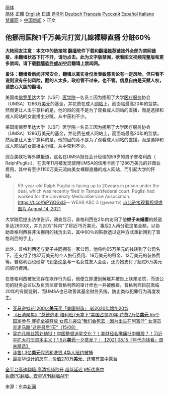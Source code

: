  <!-- 面包屑导航 --> <div class="breadcrumb"><!-- GTranslate: https://gtranslate.io/ -->  <div class="switcher notranslate">  <div class="selected">  <a href="#" onclick="return false;"> 简体</a>  </div>  <div class="option">  <a href="https://www.bannedbook.org" onclick="doGTranslate('zh-CN|zh-CN');jQuery('div.switcher div.selected a').html(jQuery(this).html());return false;" title="简体中文" class="nturl selected"> 简体</a>  <a href="https://www.bannedbook.org/zh-tw/" onclick="doGTranslate('zh-CN|zh-TW');jQuery('div.switcher div.selected a').html(jQuery(this).html());return false;" title="繁體中文" class="nturl"> 正體</a>  <a href="https://www.bannedbook.org/en/" onclick="doGTranslate('zh-CN|en');jQuery('div.switcher div.selected a').html(jQuery(this).html());return false;" title="English" class="nturl"> English</a>  <a href="https://www.bannedbook.org/ja/" onclick="doGTranslate('zh-CN|ja');jQuery('div.switcher div.selected a').html(jQuery(this).html());return false;" title="日本語" class="nturl"> 日語</a>  <a href="https://www.bannedbook.org/ko/" onclick="doGTranslate('zh-CN|ko');jQuery('div.switcher div.selected a').html(jQuery(this).html());return false;" title="한국어" class="nturl"> 한국어</a>  <a href="https://www.bannedbook.org/de/" onclick="doGTranslate('zh-CN|de');jQuery('div.switcher div.selected a').html(jQuery(this).html());return false;" title="Deutsch" class="nturl"> Deutsch</a>  <a href="https://www.bannedbook.org/fr/" onclick="doGTranslate('zh-CN|fr');jQuery('div.switcher div.selected a').html(jQuery(this).html());return false;" title="Français" class="nturl"> Français</a>  <a href="https://www.bannedbook.org/ru/" onclick="doGTranslate('zh-CN|ru');jQuery('div.switcher div.selected a').html(jQuery(this).html());return false;" title="Русский" class="nturl"> Русский</a>  <a href="https://www.bannedbook.org/es/" onclick="doGTranslate('zh-CN|es');jQuery('div.switcher div.selected a').html(jQuery(this).html());return false;" title="Español" class="nturl"> Español</a>  <a href="https://www.bannedbook.org/it/" onclick="doGTranslate('zh-CN|it');jQuery('div.switcher div.selected a').html(jQuery(this).html());return false;" title="Italiano" class="nturl"> Italiano</a>  </div>  </div>      <div class='breadcrumb-sub'><!-- Breadcrumb NavXT 6.3.0 --> <a href="https://www.bannedbook.org/" class="home">禁闻网</a> &gt; <a href="https://www.bannedbook.org/bnews/cnnews/" class="category">中国新闻</a> &gt; 正文</div></div><h2>他挪用医院1千万美元打赏儿媳裸聊直播 分赃60％</h2> <p class="notice"><b>大陆网友注意：本文中的链接除 <a href="https://github.com/bannedbook/fanqiang" >翻墙</a>软件下载和<a href="https://github.com/killgcd/justmysocks/blob/master/README.md">翻墙推荐</a>链接外全部为禁网链接，未翻墙状态下打不开，请勿点击。此为文字版禁闻，欲看图文视频完整版和更多禁闻，请下载<a href="https://github.com/bannedbook/fanqiang">翻墙软件或APP</a>后翻墙上禁闻网。</p><p>备注：翻墙看新闻非常安全，翻墙以真实身份发表敏感言论有一定风险，但只看不说则没有任何风险，翻的人太多，政府管不过来，也不管。信息自由是天赋人权，请放心大胆的翻墙。</b></p>  <div class="entry"> <p id="summary">美国南<a href="https://www.bannedbook.org/bnews/tag/%e4%bd%9b%e7%bd%97%e9%87%8c%e8%be%be/" class="st_tag internal_tag" rel="tag" title="标签 佛罗里达 下的日志">佛罗里达</a>大学（USF）<a href="https://www.bannedbook.org/bnews/tag/%E5%8C%BB%E5%AD%A6%E9%99%A2/" class="st_tag internal_tag" rel="tag" title="标签 医学院 下的日志">医学院</a>一名员工因为挪用了大学<a href="https://www.bannedbook.org/bnews/tag/%E5%8C%BB%E7%96%97%E6%9C%8D%E5%8A%A1/" class="st_tag internal_tag" rel="tag" title="标签 医疗服务 下的日志">医疗服务</a>协会（UMSA）1286万<a href="https://www.bannedbook.org/bnews/tag/%e7%be%8e%e5%85%83/" class="st_tag internal_tag" rel="tag" title="标签 美元 下的日志">美元</a>的基金，并花费在成人<a href="https://www.bannedbook.org/bnews/tag/%e7%bd%91%e7%ab%99/" class="st_tag internal_tag" rel="tag" title="标签 网站 下的日志">网站</a>上，而面临最高20年的监禁。然而更让人出乎意料的是，他的目的竟不是为了观看成人网站的直播，而是选择和成人网站的女直播主分赃，从中获利不少。</p> <p id="conimg">美国南佛罗里达大学（USF）医学院一名员工因为挪用了大学医疗服务协会（UMSA）1286万美元的基金，并花费在成人网站上，而面临最高20年的监禁。然而更让人出乎意料的是，他的目的竟不是为了观看成人网站的直播，而是选择和成人网站的女直播主分赃，从中获利不少。</p>  <p>综合美联社等外媒报道，这名在UMSA担任会计经理的59岁的男子普格利西（ RalphPuglisi），在去年11月被发现使用UMSA的信用卡刷了1286万美元的非商业费用，其中有至少1150万美元流向美女裸聊直播的成人网站，而引起大学的怀疑。</p> <blockquote><p>59-year-old Ralph Puglisi is facing up to 20years in prison under the deal, which was recently filed in Tampa’sfederal court. Puglisi had worked for the University MedicalService Association. <a href="https://t.co/fePYiOGxl3">https://t.co/fePYiOGxl3</a>— WEAR ABC 3 (@weartv) <a href="https://twitter.com/weartv/status/1426671952492642307?ref_src=twsrc%5Etfw">点此链接观看视频或图片 August 14, 2021</a></p> </blockquote> <p>大学随后提出法律告诉，调查显示，普格利西在2年内访问了他<strong>继子未婚妻</strong>的频道多达2800次，并为对方“抖内”了将近75万美元，事后2人再分赃这笔金额，以协助普格利西将非法挪用的钱洗出去，其中60％的赃款透过这种方式重新回到了普格利西的手上。</p> <p>此外，普格利西还与妻子共同拥有一家公司，他将约65万美元的钱转到了公司名下，还支付了约37万美元的个人旅行费用、19万美元的租金、12万美元的装修费等。普格利西也经常飞到<a href="https://www.bannedbook.org/bnews/tag/%e5%a4%9a%e4%bc%a6%e5%a4%9a/" class="st_tag internal_tag" rel="tag" title="标签 多伦多 下的日志">多伦多</a>与一名女性友人会面，还为她支付了超过6万美元的旅行费用。</p>  <p>在普格利西被发现存在欺诈行为后，他便立即遭到解雇并被告上联邦法院，而该公司的财务总监以及负责监督普格利西的审计师也一并被解雇。普格利西目前面临20年的有期徒刑，而UMSA也已改善其基金财务系统，防止类似犯罪行为再度发生。</p> <ul class='op-related-articles' title='相关阅读'> <li><a href='https://www.bannedbook.org/bnews/baitai/20210816/1607110.html' target='_blank'>亚马逊拟花1200亿<b>美元</b>买「美国制造」 较2020年增加20%</a></li> <li><a href='https://www.bannedbook.org/bnews/bannedvideo/20210816/1606857.html' target='_blank'>《石涛聚焦》“总统逃走 塔利班7天拿下”美国占领20年 花费2万亿<b>美元</b> 55个国家参与 罪犯全被释放 女孩儿哭泣“我们会死去⋯因为出生在阿富汗” 女演员奔走马路“这是最后1天”（15/08）</a></li> <li><a href='https://www.bannedbook.org/bnews/taiwannews/20210815/1606577.html' target='_blank'>吴亦凡粉丝策划劫狱！中国整顿追星文化？！美财经名嘴痛批中概股？！习近平扩大打压资本主义！1.5兆<b>美元</b>一夕蒸发？！【2021.08.15『年代向钱看』周末精选】</a></li> <li><a href='https://www.bannedbook.org/bnews/comments/20210815/1606569.html' target='_blank'>涉售1.3亿<b>美元</b>假货和洗钱 4华人纽约被捕</a></li> <li><a href='https://www.bannedbook.org/bnews/comments/20210815/1606544.html' target='_blank'>最豪华设计的房车，价值270万<b>美元</b>、还带有空中露台</a></li> </ul> <p class="texttj"> <a href="https://github.com/bannedbook/fanqiang/wiki/V2ray%E6%9C%BA%E5%9C%BA" target="_blank">全平台高速翻墙:高清视频秒开,超低延迟,9折优惠中</a><br/> <a href="https://github.com/bannedbook/fanqiang/wiki/%E7%A6%81%E9%97%BB%E7%BD%91%E5%AE%89%E5%8D%93%E7%BF%BB%E5%A2%99%E6%96%B0%E9%97%BBAPP" target="_blank">免费PC翻墙、安卓VPN翻墙APP</a></p> <p> 来源：东森<span class='wp_keywordlink_affiliate'><a href="https://www.bannedbook.org/" title="新闻">新闻</a></span> </p><a name='sharetosocial'></a>  <div style="margin-bottom:5px;padding-bottom:5px;clear:both"> <div id="archive-pix-1" class="banner-ads"> <!-- AuctionX Display platform tag START --> <div id="26318x728x90x621x_ADSLOT2" clicktrack="%%CLICK_URL_ESC%%"></div> <!-- AuctionX Display platform tag END --> </div> <div id="archive-pix-2" class="banner-ads"> <!-- AuctionX Display platform tag START --> <div id="26315x300x250x621x_ADSLOT2" clicktrack="%%CLICK_URL_ESC%%"></div> <!-- AuctionX Display platform tag END --> </div> </div>  <div id="archive-pix-1" class="banner-ads"> <!-- AuctionX Display platform tag START --> <div id="26318x728x90x621x_ADSLOT3" clicktrack="%%CLICK_URL_ESC%%"></div> <!-- AuctionX Display platform tag END --> </div> </div><!--END ENTRY--> 